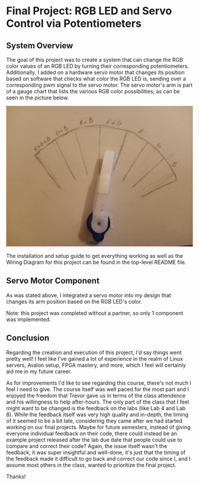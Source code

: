 # Final Project: RGB LED and Servo Control via Potentiometers

## System Overview

The goal of this project was to create a system that can change the RGB color values of an RGB LED by turning their corresponding potentiometers. Additionally, I added on a hardware servo motor that changes its position based on software that checks what color the RGB LED is, sending over a corresponding pwm signal to the servo motor. The servo motor's arm is part of a gauge chart that lists the various RGB color possibilities, as can be seen in the picture below.

![cool_pic](../assets/chart_pic.jpg)

The installation and setup guide to get everything working as well as the Wiring Diagram for this project can be found in the top-level README file.

## Servo Motor Component

As was stated above, I integrated a servo motor into my design that changes its arm position based on the RGB LED's color.

Note: this project was completed without a partner, so only 1 component was implemented.

## Conclusion

Regarding the creation and execution of this project, I'd say things went pretty well! I feel like I've gained a lot of experience in the realm of Linux servers, Avalon setup, FPGA mastery, and more, which I feel will certainly aid me in my future career. 

As for improvements I'd like to see regarding this course, there's not much I feel I need to give. The course itself was well paced for the most part and I enjoyed the freedom that Trevor gave us in terms of the class attendence and his willingness to help after-hours. 
The only part of the class that I feel might want to be changed is the feedback on the labs (like Lab 4 and Lab 8). While the feedback itself was very high quality and in-depth, the timing of it seemed to be a bit late, considering they came after we had started working on our final projects. Maybe for future semesters, instead of giving everyone individual feedback on their code, there could instead be an example project released after the lab due date that people could use to compare and correct their code? Again, the issue itself wasn't the feedback, it was super insightful and well-done, it's just that the timing of the feedback made it difficult to go back and correct our code since I, and I assume most others in the class, wanted to prioritize the final project. 

Thanks!
